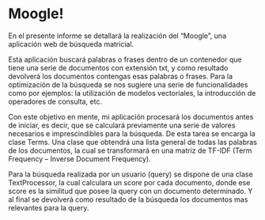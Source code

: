 # Moogle!

En el presente informe se detallará la realización del “Moogle”, una aplicación web de búsqueda matricial.

Esta aplicación buscará palabras o frases dentro de un contenedor que tiene una serie de documentos con extensión txt, y como resultado devolverá los documentos contengas esas palabras o frases. Para la optimización de la búsqueda se nos sugiere una serie de funcionalidades como por ejemplos: la utilización de modelos vectoriales, la introducción de operadores de consulta, etc.

Con este objetivo en mente, mi aplicación procesará los documentos antes de iniciar, es decir, que se calculará previamente una serie de valores necesarios e imprescindibles para la búsqueda. De esta tarea se encarga la clase Terms. Una clase que obtendrá una lista general de todas las palabras de los documentos, la cual se transformará en una matriz de TF-IDF (Term Frequency – Inverse Document Frequency).

Para la búsqueda realizada por un usuario (query) se dispone de una clase TextProcessor, la cual calculara un score por cada documento, donde ese score es la similitud que posee la query con un documento determinado. Y al final se devolverá como resultado de la búsqueda los documentos mas relevantes para la query.

